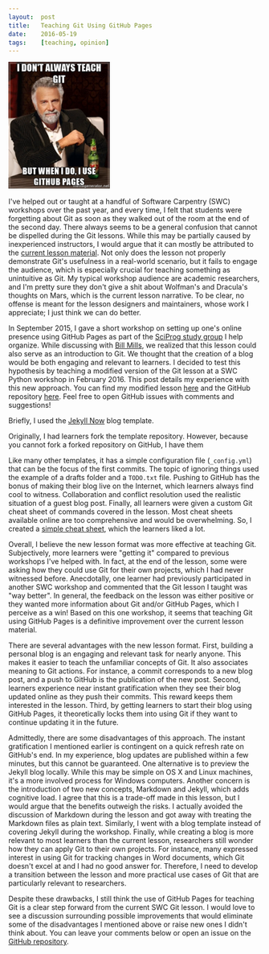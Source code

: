 ```yaml
---
layout:  post
title:   Teaching Git Using GitHub Pages
date:    2016-05-19
tags:    [teaching, opinion]
---
```


<img src="/assets/teaching-git.jpg" alt="Teaching Git" class="float-right" width="40%" />

I've helped out or taught at a handful of Software Carpentry (SWC) workshops over the past year, and every time, I felt that students were forgetting about Git as soon as they walked out of the room at the end of the second day. There always seems to be a general confusion that cannot be dispelled during the Git lessons. While this may be partially caused by inexperienced instructors, I would argue that it can mostly be attributed to the [current lesson material](http://swcarpentry.github.io/git-novice/). Not only does the lesson not properly demonstrate Git's usefulness in a real-world scenario, but it fails to engage the audience, which is especially crucial for teaching something as unintuitive as Git. My typical workshop audience are academic researchers, and I'm pretty sure they don't give a shit about Wolfman's and Dracula's thoughts on Mars, which is the current lesson narrative. To be clear, no offense is meant for the lesson designers and maintainers, whose work I appreciate; I just think we can do better.

<!--more-->

In September 2015, I gave a short workshop on setting up one's online presence using GitHub Pages as part of the [SciProg study group](http://sciprog.ca/) I help organize. While discussing with [Bill Mills](https://twitter.com/billdoesphysics), we realized that this lesson could also serve as an introduction to Git. We thought that the creation of a blog would be both engaging and relevant to learners. I decided to test this hypothesis by teaching a modified version of the Git lesson at a SWC Python workshop in February 2016. This post details my experience with this new approach. You can find my modified lesson [here](http://bgran.de/git-novice/) and the GitHub repository [here](https://github.com/brunogrande/git-novice). Feel free to open GitHub issues with comments and suggestions! 

Briefly, I used the [Jekyll Now](https://github.com/barryclark/jekyll-now) blog template. 

Originally, I had learners fork the template repository. However, because you cannot fork a forked repository on GitHub, I have them  

Like many other templates, it has a simple configuration file (`_config.yml`) that can be the focus of the first commits. The topic of ignoring things used the example of a drafts folder and a `TODO.txt` file. Pushing to GitHub has the bonus of making their blog live on the Internet, which learners always find cool to witness. Collaboration and conflict resolution used the realistic situation of a guest blog post. Finally, all learners were given a custom Git cheat sheet of commands covered in the lesson. Most cheat sheets available online are too comprehensive and would be overwhelming. So, I created a [simple cheat sheet](http://bgran.de/git-novice/git_cheatsheet.html), which the learners liked a lot.

Overall, I believe the new lesson format was more effective at teaching Git. Subjectively, more learners were "getting it" compared to previous workshops I've helped with. In fact, at the end of the lesson, some were asking how they could use Git for their own projects, which I had never witnessed before. Anecdotally, one learner had previously participated in another SWC workshop and commented that the Git lesson I taught was "way better". In general, the feedback on the lesson was either positive or they wanted more information about Git and/or GitHub Pages, which I perceive as a win! Based on this one workshop, it seems that teaching Git using GitHub Pages is a definitive improvement over the current lesson material.

There are several advantages with the new lesson format. First, building a personal blog is an engaging and relevant task for nearly anyone. This makes it easier to teach the unfamiliar concepts of Git. It also associates meaning to Git actions. For instance, a commit corresponds to a new blog post, and a push to GitHub is the publication of the new post. Second, learners experience near instant gratification when they see their blog updated online as they push their commits. This reward keeps them interested in the lesson. Third, by getting learners to start their blog using GitHub Pages, it theoretically locks them into using Git if they want to continue updating it in the future.

Admittedly, there are some disadvantages of this approach. The instant gratification I mentioned earlier is contingent on a quick refresh rate on GitHub's end. In my experience, blog updates are published within a few minutes, but this cannot be guaranteed. One alternative is to preview the Jekyll blog locally. While this may be simple on OS X and Linux machines, it's a more involved process for Windows computers. Another concern is the introduction of two new concepts, Markdown and Jekyll, which adds cognitive load. I agree that this is a trade-off made in this lesson, but I would argue that the benefits outweigh the risks. I actually avoided the discussion of Markdown during the lesson and got away with treating the Markdown files as plain text. Similarly, I went with a blog template instead of covering Jekyll during the workshop. Finally, while creating a blog is more relevant to most learners than the current lesson, researchers still wonder how they can apply Git to their own projects. For instance, many expressed interest in using Git for tracking changes in Word documents, which Git doesn't excel at and I had no good answer for. Therefore, I need to develop a transition between the lesson and more practical use cases of Git that are particularly relevant to researchers.

Despite these drawbacks, I still think the use of GitHub Pages for teaching Git is a clear step forward from the current SWC Git lesson. I would love to see a discussion surrounding possible improvements that would eliminate some of the disadvantages I mentioned above or raise new ones I didn't think about. You can leave your comments below or open an issue on the [GitHub repository](https://github.com/brunogrande/git-novice).
